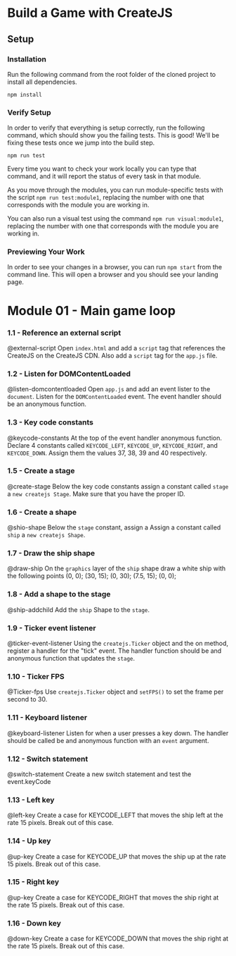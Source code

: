# Build a Game with CreateJS

## Setup

### Installation

Run the following command from the root folder of the cloned project to install all dependencies.

`npm install`

### Verify Setup

In order to verify that everything is setup correctly, run the following command, which should show you the failing tests. This is good! We'll be fixing these tests once we jump into the build step.

`npm run test`

Every time you want to check your work locally you can type that command, and it will report the status of every task in that module.

As you move through the modules, you can run module-specific tests with the script `npm run test:module1`, replacing the number with one that corresponds with the module you are working in.

You can also run a visual test using the command `npm run visual:module1`, replacing the number with one that corresponds with the module you are working in.

### Previewing Your Work

In order to see your changes in a browser, you can run `npm start` from the command line. This will open a browser and you should see your landing page.

# Module 01 - Main game loop

### 1.1 - Reference an external script

@external-script Open `index.html` and add a `script` tag that references the CreateJS on the CreateJS CDN. Also add a `script` tag for the `app.js` file.

### 1.2 - Listen for DOMContentLoaded

@listen-domcontentloaded Open `app.js` and add an event lister to the `document`. Listen for the `DOMContentLoaded` event. The event handler should be an anonymous function.

### 1.3 - Key code constants

@keycode-constants At the top of the event handler anonymous function. Declare 4 constants called `KEYCODE_LEFT`, `KEYCODE_UP`, `KEYCODE_RIGHT`, and `KEYCODE_DOWN`. Assign them the values 37, 38, 39 and 40 respectively.

### 1.5 - Create a stage

@create-stage Below the key code constants assign a constant called `stage` a `new createjs Stage`. Make sure that you have the proper ID.

### 1.6 - Create a shape

@shio-shape Below the `stage` constant, assign a  Assign a constant called `ship` a `new createjs Shape`.

### 1.7 - Draw the ship shape

@draw-ship On the `graphics` layer of the `ship` shape draw a white ship with the following points (0, 0); (30, 15); (0, 30); (7.5, 15); (0, 0);

### 1.8 - Add a shape to the stage

@ship-addchild Add the `ship` Shape to the `stage`.

### 1.9 - Ticker event listener

@ticker-event-listener Using the `createjs.Ticker` object and the on method, register a handler for the "tick" event. The handler function should be and anonymous function that updates the `stage`.

### 1.10 - Ticker FPS

@Ticker-fps Use `createjs.Ticker` object and `setFPS()` to set the frame per second to 30.

### 1.11 - Keyboard listener

@keyboard-listener Listen for when a user presses a key down. The handler should be called be and anonymous function with an `event` argument.

### 1.12 - Switch statement

@switch-statement Create a new switch statement and test the event.keyCode

### 1.13 - Left key

@left-key Create a case for KEYCODE_LEFT that moves the ship left at the rate 15 pixels. Break out of this case.

### 1.14 - Up key

@up-key Create a case for KEYCODE_UP that moves the ship up at the rate 15 pixels. Break out of this case.

### 1.15 - Right key

@up-key Create a case for KEYCODE_RIGHT that moves the ship right at the rate 15 pixels. Break out of this case.

### 1.16 - Down key

@down-key Create a case for KEYCODE_DOWN that moves the ship right at the rate 15 pixels. Break out of this case.